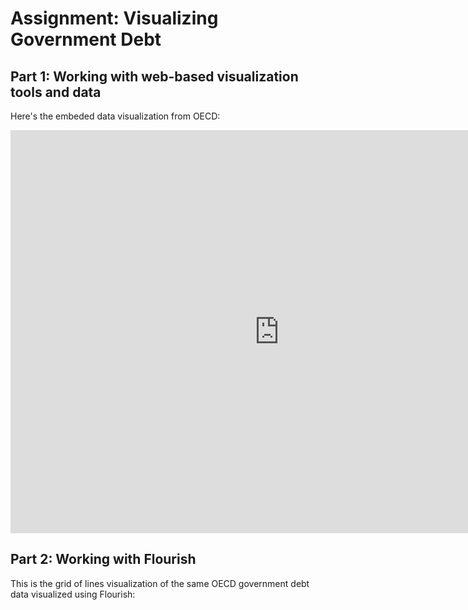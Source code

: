 # Assignment: Visualizing Government Debt

## Part 1: Working with web-based visualization tools and data

Here's the embeded data visualization from OECD:
<iframe src="https://data.oecd.org/chart/61N6" width="860" height="645" style="border: 0" mozallowfullscreen="true" webkitallowfullscreen="true" allowfullscreen="true"><a href="https://data.oecd.org/chart/61N6" target="_blank">OECD Chart: General government debt, Total, % of GDP, Annual, 2018</a></iframe>


## Part 2: Working with Flourish

This is the grid of lines visualization of the same OECD government debt data visualized using Flourish:
<div class="flourish-embed flourish-chart" data-src="visualisation/3182545" data-url="https://flo.uri.sh/visualisation/3182545/embed"><script src="https://public.flourish.studio/resources/embed.js"></script></div>
